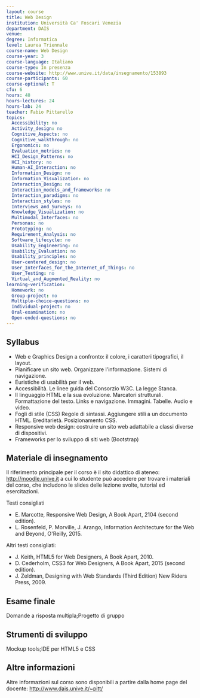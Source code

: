 ```yaml
---
layout: course
title: Web Design
institution: Università Ca' Foscari Venezia
department: DAIS
venue: 
degree: Informatica
level: Laurea Triennale
course-name: Web Design
course-year: 3
course-language: Italiano
course-type: In presenza
course-website: http://www.unive.it/data/insegnamento/153893
course-participants: 60
course-optional: T
cfu: 6
hours: 48
hours-lectures: 24
hours-lab: 24
teacher: Fabio Pittarello
topics: 
  Accessibility: no 
  Activity_design: no 
  Cognitive_Aspects: no 
  Cognitive_walkthrough: no 
  Ergonomics: no 
  Evaluation_metrics: no 
  HCI_Design_Patterns: no 
  HCI_history: no 
  Human-AI_Interaction: no 
  Information_Design: no 
  Information_Visualization: no 
  Interaction_Design: no 
  Interaction_models_and_frameworks: no 
  Interaction_paradigms: no 
  Interaction_styles: no 
  Interviews_and_Surveys: no 
  Knowledge_Visualization: no 
  Multimodal_Interfaces: no 
  Personas: no 
  Prototyping: no 
  Requirement_Analysis: no 
  Software_lifecycle: no 
  Usability_Engineering: no 
  Usability_Evaluation: no 
  Usability_principles: no 
  User-centered_design: no 
  User_Interfaces_for_the_Internet_of_Things: no 
  User_Testing: no 
  Virtual_and_Augmented_Reality: no 
learning-verification: 
  Homework: no 
  Group-project: no 
  Multiple-choice-questions: no 
  Individual-project: no 
  Oral-examination: no 
  Open-ended-questions: no 
---
```



## Syllabus 
- Web e Graphics Design a confronto: il colore, i caratteri tipografici, il layout.
- Pianificare un sito web. Organizzare l'informazione. Sistemi di navigazione.
- Euristiche di usabilità per il web.
- Accessibilità. Le linee guida del Consorzio W3C. La legge Stanca.
- Il linguaggio HTML e la sua evoluzione. Marcatori strutturali. Formattazione del testo. Links e navigazione. Immagini. Tabelle. Audio e video.
- Fogli di stile (CSS) Regole di sintassi. Aggiungere stili a un documento HTML. Ereditarietà. Posizionamento CSS.
- Responsive web design: costruire un sito web adattabile a classi diverse di dispositivi.
- Frameworks per lo sviluppo di siti web (Bootstrap)

## Materiale di insegnamento 
Il riferimento principale per il corso è il sito didattico di ateneo: http://moodle.unive.it
a cui lo studente può accedere per trovare i materiali del corso, che includono le slides delle lezione svolte, tutorial ed esercitazioni.

Testi consigliati

- E. Marcotte, Responsive Web Design, A Book Apart, 2104 (second edition).
- L. Rosenfeld, P. Morville, J. Arango, Information Architecture for the Web and Beyond, O'Reilly, 2015. 

Altri testi consigliati:

- J. Keith, HTML5 for Web Designers, A Book Apart, 2010.
- D. Cederholm, CSS3 for Web Designers, A Book Apart, 2015 (second edition).
- J. Zeldman, Designing with Web Standards (Third Edition) New Riders Press, 2009.

## Esame finale 
Domande a risposta multipla;Progetto di gruppo

## Strumenti di sviluppo 
Mockup tools;IDE per HTML5 e CSS

## Altre informazioni 
Altre informazioni sul corso sono disponibili a partire dalla home page del docente: http://www.dais.unive.it/~pitt/
